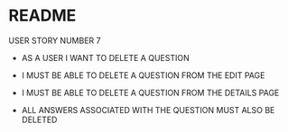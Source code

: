 # README

USER STORY NUMBER 7

* AS A USER I WANT TO DELETE A QUESTION

* I MUST BE ABLE TO DELETE A QUESTION FROM THE EDIT PAGE

* I MUST BE ABLE TO DELETE A QUESTION FROM THE DETAILS PAGE

* ALL ANSWERS ASSOCIATED WITH THE QUESTION MUST ALSO BE DELETED
